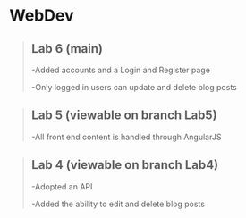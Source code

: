 # WebDev
>## Lab 6 (main)
>-Added accounts and a Login and Register page
>
>-Only logged in users can update and delete blog posts

>## Lab 5 (viewable on branch Lab5)
>-All front end content is handled through AngularJS

>## Lab 4 (viewable on branch Lab4)
>-Adopted an API
>
>-Added the ability to edit and delete blog posts
